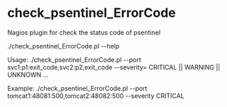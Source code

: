 check_psentinel_ErrorCode
=========================

Nagios plugin for check the status code of psentinel


./check_psentinel_ErrorCode.pl --help


Usage: ./check_psentinel_ErrorCode.pl  --port svc1:p1:exit_code,svc2:p2,exit_code   --severity= CRITICAL ||  WARNING || UNKNOWN ...  

Example:  ./check_psentinel_ErrorCode.pl  --port tomcat1:48081:500,tomcat2:48082:500 --severity CRITICAL

